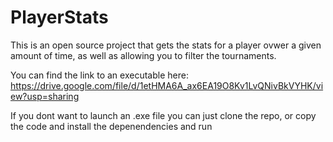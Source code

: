 # PlayerStats
This is an open source project that gets the stats for a player ovwer a given amount of time, as well as allowing you to filter the tournaments.

You can find the link to an executable here:
https://drive.google.com/file/d/1etHMA6A_ax6EA19O8Kv1LvQNivBkVYHK/view?usp=sharing

If you dont want to launch an .exe file you can just clone the repo, or copy the code and install the depenendencies and run
